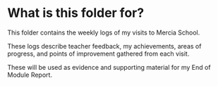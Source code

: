# What is this folder for?

This folder contains the weekly logs of my visits to Mercia School.

These logs describe teacher feedback, my achievements, areas of progress, and points of improvement gathered from each visit.

These will be used as evidence and supporting material for my End of Module Report.
